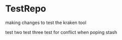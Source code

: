 # TestRepo

making changes to test the kraken tool 

test two
test three
test for conflict when poping stash